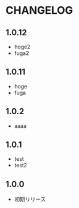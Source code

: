 # CHANGELOG

## 1.0.12
* hoge2
* fuga2

## 1.0.11
* hoge
* fuga

## 1.0.2
* aaaa

## 1.0.1
* test
* test2

## 1.0.0
* 初期リリース